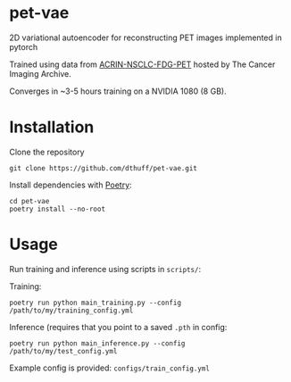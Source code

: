 # pet-vae
2D variational autoencoder for reconstructing PET images implemented in pytorch

Trained using data from [ACRIN-NSCLC-FDG-PET](https://wiki.cancerimagingarchive.net/pages/viewpage.action?pageId=39879162) hosted by The Cancer Imaging Archive.

Converges in ~3-5 hours training on a NVIDIA 1080 (8 GB).

# Installation

Clone the repository

    git clone https://github.com/dthuff/pet-vae.git

Install dependencies with [Poetry](https://python-poetry.org/):

    cd pet-vae
    poetry install --no-root

# Usage

Run training and inference using scripts in `scripts/`:
    
Training:

    poetry run python main_training.py --config /path/to/my/training_config.yml

Inference (requires that you point to a saved `.pth` in config:

    poetry run python main_inference.py --config /path/to/my/test_config.yml

Example config is provided: `configs/train_config.yml`

